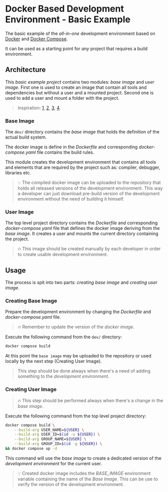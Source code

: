 # Docker Based Development Environment - Basic Example

The basic example of the *all-in-one* development environment based on [Docker](www.docker.com) and [Docker Compose](https://docs.docker.com/compose/).

It can be used as a starting point for *any* project that requires a build environment.

## Architecture

This *basic example project* contains two modules: *base image* and *user image*. First one is used to create an image that contain all tools and dependencies but without a user and a mounted project. Second one is used to add a user and mount a folder with the project.

> Inspiration:
[1](https://jtreminio.com/blog/running-docker-containers-as-current-host-user/),
[2](https://medium.com/redbubble/running-a-docker-container-as-a-non-root-user-7d2e00f8ee15),
[3](https://vsupalov.com/docker-shared-permissions/),
[4](https://medium.com/faun/set-current-host-user-for-docker-container-4e521cef9ffc).

### Base Image

The `dev/` directory contains the *base image* that holds the definition of the actual build system.

The docker image is define in the *Dockerfile* and corresponding *docker-compose.yaml* file contains the build rules.

This module creates the development environment that contains all tools and elements that are required by the project such as: compiler, debugger, libraries etc.

> 💡 The compiled docker image can be uploaded to the repository that holds all released versions of the development environment. This way a developer can just download pre-build version of the development environment without the need of building it himself.

### User Image

The top level project directory contains the *Dockerfile* and corresponding *docker-compose.yaml* file that defines the docker image deriving from the *base image*. It creates a user and mounts the current directory containing the project.

> 🔥 This image should be created manually by each developer in order to create usable development environment.

## Usage

The process is spit into two parts: *creating base image* and *creating user image*.

### Creating Base Image

Prepare the development environment by changing the *Dockerfile* and *docker-compose.yaml* file.

> 🔥 Remember to update the version of the *docker image*.

Execute the following command from the `dev/` directory:

```bash
docker compose build
```

At this point the `base image` may be uploaded to the repository or used locally by the next step (Creating User Image).

> This step should be done always when there's a need of adding something to the *development environment*.

### Creating User Image

> 🔥 This step should be performed always when there's a change in the *base image*.

Execute the following command from the top level project directory:

```bash
docker compose build \
    --build-arg USER_NAME=${USER} \
    --build-arg USER_ID=$(id -u ${USER}) \
    --build-arg GROUP_NAME=${USER} \
    --build-arg GROUP_ID=$(id -g ${USER}) \
&& docker compose up -d
```

This command will use the *base image* to create a dedicated version of the *development environment* for the current user.

> 💡 Created docker image includes the *BASE_IMAGE* environment variable containing the name of the *Base Image*. This can be use to verify the version of the development environment.
